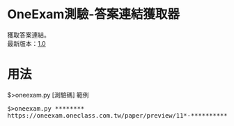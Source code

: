 # OneExam測驗-答案連結獲取器
獲取答案連結。<br>
最新版本：<a href="https://github.com/AvianJay/useless-script/releases/tag/OneExam-1.0">1.0</a>
# 用法
$>oneexam.py [測驗碼]
範例
<pre>$>oneexam.py ********
https://oneexam.oneclass.com.tw/paper/preview/11*-*****************************</pre>